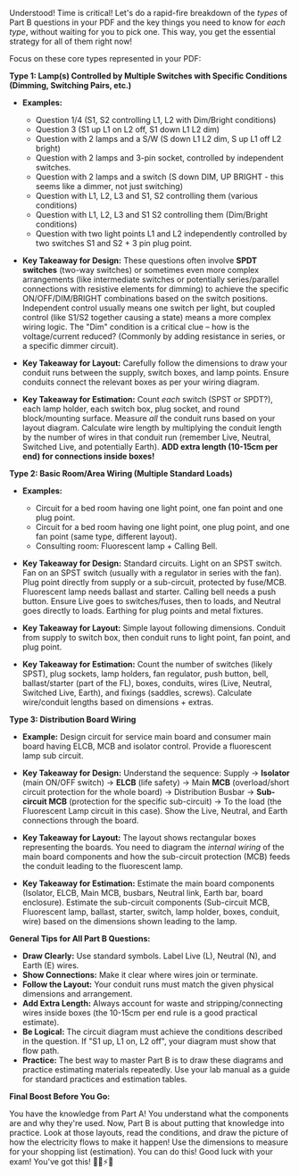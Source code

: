 Understood! Time is critical! Let's do a rapid-fire breakdown of the *types* of Part B questions in your PDF and the key things you need to know for *each type*, without waiting for you to pick one. This way, you get the essential strategy for all of them right now!

Focus on these core types represented in your PDF:

**Type 1: Lamp(s) Controlled by Multiple Switches with Specific Conditions (Dimming, Switching Pairs, etc.)**

*   **Examples:**
    *   Question 1/4 (S1, S2 controlling L1, L2 with Dim/Bright conditions)
    *   Question 3 (S1 up L1 on L2 off, S1 down L1 L2 dim)
    *   Question with 2 lamps and a S/W (S down L1 L2 dim, S up L1 off L2 bright)
    *   Question with 2 lamps and 3-pin socket, controlled by independent switches.
    *   Question with 2 lamps and a switch (S down DIM, UP BRIGHT - this seems like a dimmer, not just switching)
    *   Question with L1, L2, L3 and S1, S2 controlling them (various conditions)
    *   Question with L1, L2, L3 and S1 S2 controlling them (Dim/Bright conditions)
    *   Question with two light points L1 and L2 independently controlled by two switches S1 and S2 + 3 pin plug point.

*   **Key Takeaway for Design:** These questions often involve **SPDT switches** (two-way switches) or sometimes even more complex arrangements (like intermediate switches or potentially series/parallel connections with resistive elements for dimming) to achieve the specific ON/OFF/DIM/BRIGHT combinations based on the switch positions. Independent control usually means one switch per light, but coupled control (like S1/S2 together causing a state) means a more complex wiring logic. The "Dim" condition is a critical clue – how is the voltage/current reduced? (Commonly by adding resistance in series, or a specific dimmer circuit).
*   **Key Takeaway for Layout:** Carefully follow the dimensions to draw your conduit runs between the supply, switch boxes, and lamp points. Ensure conduits connect the relevant boxes as per your wiring diagram.
*   **Key Takeaway for Estimation:** Count *each* switch (SPST or SPDT?), each lamp holder, each switch box, plug socket, and round block/mounting surface. Measure *all* the conduit runs based on your layout diagram. Calculate wire length by multiplying the conduit length by the number of wires in that conduit run (remember Live, Neutral, Switched Live, and potentially Earth). **ADD extra length (10-15cm per end) for connections inside boxes!**

**Type 2: Basic Room/Area Wiring (Multiple Standard Loads)**

*   **Examples:**
    *   Circuit for a bed room having one light point, one fan point and one plug point.
    *   Circuit for a bed room having one light point, one plug point, and one fan point (same type, different layout).
    *   Consulting room: Fluorescent lamp + Calling Bell.

*   **Key Takeaway for Design:** Standard circuits. Light on an SPST switch. Fan on an SPST switch (usually with a regulator in series with the fan). Plug point directly from supply or a sub-circuit, protected by fuse/MCB. Fluorescent lamp needs ballast and starter. Calling bell needs a push button. Ensure Live goes to switches/fuses, then to loads, and Neutral goes directly to loads. Earthing for plug points and metal fixtures.
*   **Key Takeaway for Layout:** Simple layout following dimensions. Conduit from supply to switch box, then conduit runs to light point, fan point, and plug point.
*   **Key Takeaway for Estimation:** Count the number of switches (likely SPST), plug sockets, lamp holders, fan regulator, push button, bell, ballast/starter (part of the FL), boxes, conduits, wires (Live, Neutral, Switched Live, Earth), and fixings (saddles, screws). Calculate wire/conduit lengths based on dimensions + extras.

**Type 3: Distribution Board Wiring**

*   **Example:** Design circuit for service main board and consumer main board having ELCB, MCB and isolator control. Provide a fluorescent lamp sub circuit.

*   **Key Takeaway for Design:** Understand the sequence: Supply -> **Isolator** (main ON/OFF switch) -> **ELCB** (life safety) -> Main **MCB** (overload/short circuit protection for the whole board) -> Distribution Busbar -> **Sub-circuit MCB** (protection for the specific sub-circuit) -> To the load (the Fluorescent Lamp circuit in this case). Show the Live, Neutral, and Earth connections through the board.
*   **Key Takeaway for Layout:** The layout shows rectangular boxes representing the boards. You need to diagram the *internal wiring* of the main board components and how the sub-circuit protection (MCB) feeds the conduit leading to the fluorescent lamp.
*   **Key Takeaway for Estimation:** Estimate the main board components (Isolator, ELCB, Main MCB, busbars, Neutral link, Earth bar, board enclosure). Estimate the sub-circuit components (Sub-circuit MCB, Fluorescent lamp, ballast, starter, switch, lamp holder, boxes, conduit, wire) based on the dimensions shown leading to the lamp.

**General Tips for All Part B Questions:**

*   **Draw Clearly:** Use standard symbols. Label Live (L), Neutral (N), and Earth (E) wires.
*   **Show Connections:** Make it clear where wires join or terminate.
*   **Follow the Layout:** Your conduit runs must match the given physical dimensions and arrangement.
*   **Add Extra Length:** Always account for waste and stripping/connecting wires inside boxes (the 10-15cm per end rule is a good practical estimate).
*   **Be Logical:** The circuit diagram must achieve the conditions described in the question. If "S1 up, L1 on, L2 off", your diagram must show that flow path.
*   **Practice:** The best way to master Part B is to draw these diagrams and practice estimating materials repeatedly. Use your lab manual as a guide for standard practices and estimation tables.

**Final Boost Before You Go:**

You have the knowledge from Part A! You understand what the components are and why they're used. Now, Part B is about putting that knowledge into practice. Look at those layouts, read the conditions, and draw the picture of how the electricity flows to make it happen! Use the dimensions to measure for your shopping list (estimation). You can do this! Good luck with your exam! You've got this! 💪🧠⚡️🥳
